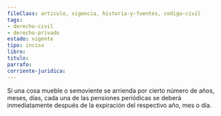 ```yaml
---
fileClass: articulo, vigencia, historia-y-fuentes, codigo-civil
tags:
- derecho-civil
- derecho-privado
estado: vigente
tipo: inciso
libro:
titulo:
parrafo:
corriente-juridica:
---
```

Si una cosa mueble o semoviente se arrienda por cierto número de años, meses, días, cada una de las pensiones periódicas se deberá inmediatamente después de la expiración del respectivo año, mes o día.